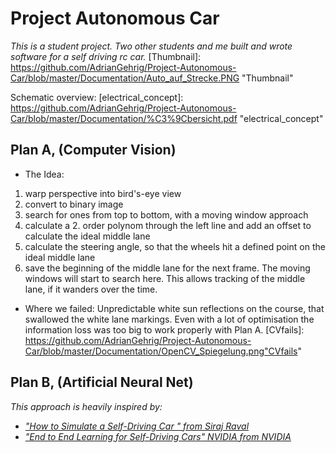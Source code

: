 # Project Autonomous Car
_This is a student project. Two other students and me built and wrote software for a self driving rc car._
[Thumbnail]: https://github.com/AdrianGehrig/Project-Autonomous-Car/blob/master/Documentation/Auto_auf_Strecke.PNG "Thumbnail"

Schematic overview:
[electrical_concept]: https://github.com/AdrianGehrig/Project-Autonomous-Car/blob/master/Documentation/%C3%9Cbersicht.pdf "electrical_concept"



## Plan A,  (Computer Vision)
[CVgood]: https://github.com/AdrianGehrig/Project-Autonomous-Car/blob/master/Documentation/OpenCV_ideal2.png"CVgood"
* The Idea:
1. warp perspective into bird's-eye view
2. convert to binary image
3. search for ones from top to bottom, with a moving window approach
4. calculate a 2. order polynom through the left line and add an offset to calculate the ideal middle lane
5. calculate the steering angle, so that the wheels hit a defined point on the ideal middle lane
6. save the beginning of the middle lane for the next frame. The moving windows will start to search here. 
This allows tracking of the middle lane, if it wanders over the time.

* Where we failed:
Unpredictable white sun reflections on the course, that swallowed the white lane markings. 
Even with a lot of optimisation the information loss was too big to work properly with Plan A.
[CVfails]: https://github.com/AdrianGehrig/Project-Autonomous-Car/blob/master/Documentation/OpenCV_Spiegelung.png"CVfails"




## Plan B,  (Artificial Neural Net)
_This approach is heavily inspired by:_ 
* _["How to Simulate a Self-Driving Car
" from Siraj Raval]()_
* _["End to End Learning for Self-Driving Cars" NVIDIA from NVIDIA](https://images.nvidia.com/content/tegra/automotive/images/2016/solutions/pdf/end-to-end-dl-using-px.pdf)_
